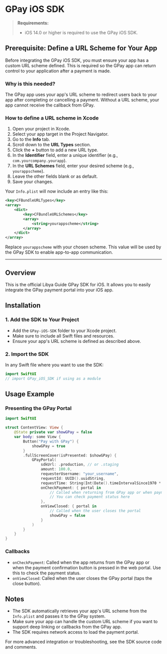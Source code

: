 # GPay iOS SDK

> **Requirements:**
> - iOS 14.0 or higher is required to use the GPay iOS SDK.
> 

## Prerequisite: Define a URL Scheme for Your App

Before integrating the GPay iOS SDK, you must ensure your app has a custom URL scheme defined. This is required so the GPay app can return control to your application after a payment is made.

### Why is this needed?
The GPay app uses your app's URL scheme to redirect users back to your app after completing or cancelling a payment. Without a URL scheme, your app cannot receive the callback from GPay.

### How to define a URL scheme in Xcode
1. Open your project in Xcode.
2. Select your app target in the Project Navigator.
3. Go to the **Info** tab.
4. Scroll down to the **URL Types** section.
5. Click the **+** button to add a new URL type.
6. In the **Identifier** field, enter a unique identifier (e.g., `com.yourcompany.yourapp`).
7. In the **URL Schemes** field, enter your desired scheme (e.g., `yourappscheme`).
8. Leave the other fields blank or as default.
9. Save your changes.

Your `Info.plist` will now include an entry like this:

```xml
<key>CFBundleURLTypes</key>
<array>
    <dict>
        <key>CFBundleURLSchemes</key>
        <array>
            <string>yourappscheme</string>
        </array>
    </dict>
</array>
```
Replace `yourappscheme` with your chosen scheme. This value will be used by the GPay SDK to enable app-to-app communication.

---

## Overview
This is the official Libya Guide GPay SDK for iOS. It allows you to easily integrate the GPay payment portal into your iOS app.

## Installation

### 1. Add the SDK to Your Project
- Add the `GPay-iOS-SDK` folder to your Xcode project.
- Make sure to include all Swift files and resources.
- Ensure your app's URL scheme is defined as described above.

### 2. Import the SDK
In any Swift file where you want to use the SDK:

```swift
import SwiftUI
// import GPay_iOS_SDK if using as a module
```

## Usage Example

### Presenting the GPay Portal

```swift
import SwiftUI

struct ContentView: View {
    @State private var showGPay = false
    var body: some View {
        Button("Pay with GPay") {
            showGPay = true
        }
        .fullScreenCover(isPresented: $showGPay) {
            GPayPortal(
                sdkUrl: .production, // or .staging
                amount: 100.0,
                requesterUsername: "your_username",
                requestId: UUID().uuidString,
                requestTime: String(Int(Date().timeIntervalSince1970 * 1000)),
                onCheckPayment: { portal in
                    // Called when returning from GPay app or when payment confirmation is requested
                    // You can check payment status here
                },
                onViewClosed: { portal in
                    // Called when the user closes the portal
                    showGPay = false
                }
            )
        }
    }
}
```

### Callbacks
- `onCheckPayment`: Called when the app returns from the GPay app or when the payment confirmation button is pressed in the web portal. Use this to check the payment status.
- `onViewClosed`: Called when the user closes the GPay portal (taps the close button).

## Notes
- The SDK automatically retrieves your app's URL scheme from the `Info.plist` and passes it to the GPay system.
- Make sure your app can handle the custom URL scheme if you want to support deep linking or callbacks from the GPay app.
- The SDK requires network access to load the payment portal.

For more advanced integration or troubleshooting, see the SDK source code and comments.
